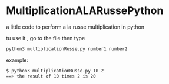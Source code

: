 # MultiplicationALARussePython
a little code to perform a la russe multiplication in python 

tu use it , go to the file then type
``` bash
python3 multiplicationRusse.py number1 number2
```

example:
``` bash
$ python3 multiplicationRusse.py 10 2
==> the result of 10 times 2 is 20
```
